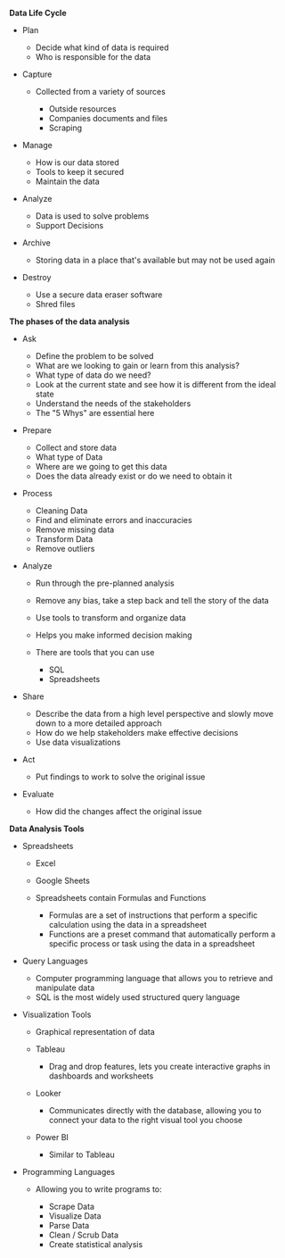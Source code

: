 **Data Life Cycle**

- Plan
    
    - Decide what kind of data is required
    - Who is responsible for the data
- Capture
    
    - Collected from a variety of sources
        
        - Outside resources
        - Companies documents and files
        - Scraping
- Manage
    
    - How is our data stored
    - Tools to keep it secured
    - Maintain the data
- Analyze
    
    - Data is used to solve problems
    - Support Decisions
- Archive
    
    - Storing data in a place that's available but may not be used again
- Destroy
    
    - Use a secure data eraser software
    - Shred files
 
**The phases of the data analysis**

- Ask
    
    - Define the problem to be solved
    - What are we looking to gain or learn from this analysis?
    - What type of data do we need?
    - Look at the current state and see how it is different from the ideal state
    - Understand the needs of the stakeholders
    - The "5 Whys" are essential here
- Prepare
    
    - Collect and store data
    - What type of Data
    - Where are we going to get this data
    - Does the data already exist or do we need to obtain it
- Process
    
    - Cleaning Data
    - Find and eliminate errors and inaccuracies
    - Remove missing data
    - Transform Data
    - Remove outliers
- Analyze
    
    - Run through the pre-planned analysis
    - Remove any bias, take a step back and tell the story of the data
    - Use tools to transform and organize data
    - Helps you make informed decision making
    - There are tools that you can use
        
        - SQL
        - Spreadsheets
- Share
    
    - Describe the data from a high level perspective and slowly move down to a more detailed approach
    - How do we help stakeholders make effective decisions
    - Use data visualizations
- Act
    
    - Put findings to work to solve the original issue
- Evaluate
    
    - How did the changes affect the original issue
 
**Data Analysis Tools**

- Spreadsheets
    
    - Excel
    - Google Sheets
    - Spreadsheets contain Formulas and Functions
        
        - Formulas are a set of instructions that perform a specific calculation using the data in a spreadsheet
        - Functions are a preset command that automatically perform a specific process or task using the data in a spreadsheet
- Query Languages
    
    - Computer programming language that allows you to retrieve and manipulate data
    - SQL is the most widely used structured query language
- Visualization Tools
    
    - Graphical representation of data
    - Tableau
        
        - Drag and drop features, lets you create interactive graphs in dashboards and worksheets
    - Looker
        
        - Communicates directly with the database, allowing you to connect your data to the right visual tool you choose
    - Power BI
        
        - Similar to Tableau
- Programming Languages
    
    - Allowing you to write programs to:
        
        - Scrape Data
        - Visualize Data
        - Parse Data
        - Clean / Scrub Data
        - Create statistical analysis